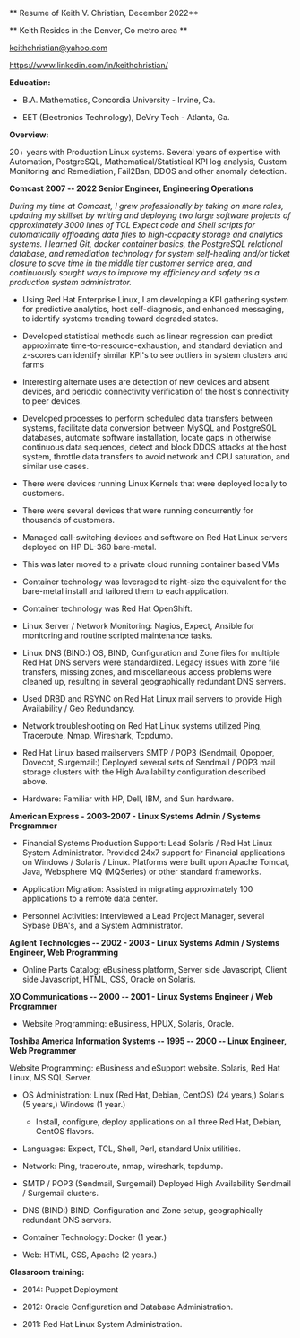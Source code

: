 ** Resume of Keith V. Christian, December 2022**

** Keith Resides in the Denver, Co metro area **

keithchristian@yahoo.com

https://www.linkedin.com/in/keithchristian/

**Education:**

-   B.A. Mathematics, Concordia University - Irvine, Ca.

-   EET (Electronics Technology), DeVry Tech - Atlanta, Ga.

**Overview:**

20+ years with Production Linux systems. Several years of expertise with Automation, PostgreSQL,
Mathematical/Statistical KPI log analysis, Custom Monitoring and Remediation, Fail2Ban, DDOS and
other anomaly detection.

**Comcast 2007 -- 2022 Senior Engineer, Engineering Operations**

*During my time at Comcast, I grew professionally by taking on more roles, updating my skillset by
writing and deploying two large software projects of approximately 3000 lines of TCL Expect code and
Shell scripts for automatically offloading data files to high-capacity storage and analytics
systems. I learned Git, docker container basics, the PostgreSQL relational database, and remediation
technology for system self-healing and/or ticket closure to save time in the middle tier customer
service area, and continuously sought ways to improve my efficiency and safety as a production
system administrator.*

-   Using Red Hat Enterprise Linux, I am developing a KPI gathering system for predictive analytics,
    host self-diagnosis, and enhanced messaging, to identify systems trending toward degraded
    states.

-   Developed statistical methods such as linear regression can predict approximate
    time-to-resource-exhaustion, and standard deviation and z-scores can identify similar KPI\'s to
    see outliers in system clusters and farms

-   Interesting alternate uses are detection of new devices and absent devices, and periodic
    connectivity verification of the host\'s connectivity to peer devices.

-   Developed processes to perform scheduled data transfers between systems, facilitate data
    conversion between MySQL and PostgreSQL databases, automate software installation, locate gaps
    in otherwise continuous data sequences, detect and block DDOS attacks at the host system,
    throttle data transfers to avoid network and CPU saturation, and similar use cases.

-   There were devices running Linux Kernels that were deployed locally to customers.

-   There were several devices that were running concurrently for thousands of customers.

-   Managed call-switching devices and software on Red Hat Linux servers deployed on HP DL-360
    bare-metal.

-   This was later moved to a private cloud running container based VMs

-   Container technology was leveraged to right-size the equivalent for the bare-metal install and
    tailored them to each application.

-   Container technology was Red Hat OpenShift.

-   Linux Server / Network Monitoring: Nagios, Expect, Ansible for monitoring and routine scripted
    maintenance tasks.

-   Linux DNS (BIND:) OS, BIND, Configuration and Zone files for multiple Red Hat DNS servers were
    standardized. Legacy issues with zone file transfers, missing zones, and miscellaneous access
    problems were cleaned up, resulting in several geographically redundant DNS servers.

-   Used DRBD and RSYNC on Red Hat Linux mail servers to provide High Availability / Geo Redundancy.

-   Network troubleshooting on Red Hat Linux systems utilized Ping, Traceroute, Nmap, Wireshark,
    Tcpdump.

-   Red Hat Linux based mailservers SMTP / POP3 (Sendmail, Qpopper, Dovecot, Surgemail:) Deployed
    several sets of Sendmail / POP3 mail storage clusters with the High Availability configuration
    described above.

-   Hardware: Familiar with HP, Dell, IBM, and Sun hardware.

**American Express - 2003-2007 - Linux Systems Admin / Systems Programmer**

-   Financial Systems Production Support: Lead Solaris / Red Hat Linux System Administrator.
    Provided 24x7 support for Financial applications on Windows / Solaris / Linux. Platforms were
    built upon Apache Tomcat, Java, Websphere MQ (MQSeries) or other standard frameworks.

-   Application Migration: Assisted in migrating approximately 100 applications to a remote data
    center.

-   Personnel Activities: Interviewed a Lead Project Manager, several Sybase DBA\'s, and a System
    Administrator.

**Agilent Technologies -- 2002 - 2003 - Linux Systems Admin / Systems Engineer, Web Programming**

-   Online Parts Catalog: eBusiness platform, Server side Javascript, Client side Javascript, HTML,
    CSS, Oracle on Solaris.

**XO Communications -- 2000 -- 2001 - Linux Systems Engineer / Web Programmer**

-   Website Programming: eBusiness, HPUX, Solaris, Oracle.

**Toshiba America Information Systems -- 1995 -- 2000 -- Linux Engineer, Web Programmer**

Website Programming: eBusiness and eSupport website. Solaris, Red Hat Linux, MS SQL Server.

-   OS Administration: Linux (Red Hat, Debian, CentOS) (24 years,) Solaris (5 years,) Windows (1
    year.)

    -   Install, configure, deploy applications on all three Red Hat, Debian, CentOS flavors.

-   Languages: Expect, TCL, Shell, Perl, standard Unix utilities.

-   Network: Ping, traceroute, nmap, wireshark, tcpdump.

-   SMTP / POP3 (Sendmail, Surgemail) Deployed High Availability Sendmail / Surgemail clusters.

-   DNS (BIND:) BIND, Configuration and Zone setup, geographically redundant DNS servers.

-   Container Technology: Docker (1 year.)

-   Web: HTML, CSS, Apache (2 years.)

**Classroom training:**

-   2014: Puppet Deployment

-   2012: Oracle Configuration and Database Administration.

-   2011: Red Hat Linux System Administration.
